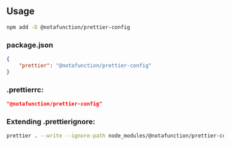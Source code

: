 ## Usage

```bash
npm add -D @notafunction/prettier-config
```

### package.json

```json
{
    "prettier": "@notafunction/prettier-config"
}
```

### .prettierrc:

```json
"@notafunction/prettier-config"
```

### Extending .prettierignore:

```bash
prettier . --write --ignore-path node_modules/@notafunction/prettier-config/.prettierignore
```
